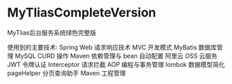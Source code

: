 # MyTliasCompleteVersion
MyTlias后台服务系统绿色完整版

使用到的主要技术:
Spring Web 请求响应技术
MVC 开发模式
MyBatis 数据库管理
MySQL CURD 操作
Maven 依赖管理与 bean 自动配置
阿里云 OSS 云服务
JWT 令牌认证
Interceptor 请求拦截
AOP 编程与事务管理
lombok 数据模型简化
pageHelper 分页查询助手
Maven 工程管理



